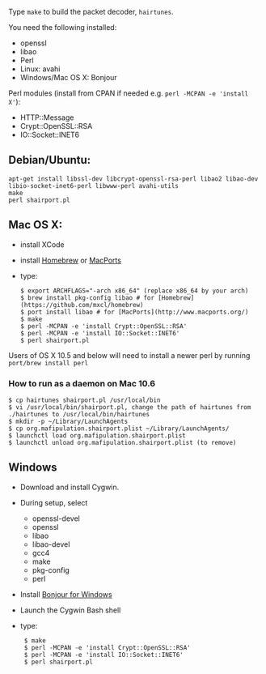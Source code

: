 Type `make` to build the packet decoder, `hairtunes`.

You need the following installed:

 * openssl
 * libao
 * Perl
 * Linux: avahi
 * Windows/Mac OS X: Bonjour

Perl modules (install from CPAN if needed e.g. `perl -MCPAN -e 'install X'`):

 * HTTP::Message
 * Crypt::OpenSSL::RSA
 * IO::Socket::INET6

## Debian/Ubuntu:

    apt-get install libssl-dev libcrypt-openssl-rsa-perl libao2 libao-dev libio-socket-inet6-perl libwww-perl avahi-utils
    make
    perl shairport.pl

## Mac OS X:

  * install XCode
  * install [Homebrew](https://github.com/mxcl/homebrew) or [MacPorts](http://www.macports.org/)
  * type:

        $ export ARCHFLAGS="-arch x86_64" (replace x86_64 by your arch)
        $ brew install pkg-config libao # for [Homebrew](https://github.com/mxcl/homebrew)
        $ port install libao # for [MacPorts](http://www.macports.org/)
        $ make
        $ perl -MCPAN -e 'install Crypt::OpenSSL::RSA'
        $ perl -MCPAN -e 'install IO::Socket::INET6'
        $ perl shairport.pl

  Users of OS X 10.5 and below will need to install a newer perl by running `port/brew install perl`

### How to run as a daemon on Mac 10.6

    $ cp hairtunes shairport.pl /usr/local/bin
    $ vi /usr/local/bin/shairport.pl, change the path of hairtunes from ./hairtunes to /usr/local/bin/hairtunes
    $ mkdir -p ~/Library/LaunchAgents
    $ cp org.mafipulation.shairport.plist ~/Library/LaunchAgents/
    $ launchctl load org.mafipulation.shairport.plist
    $ launchctl unload org.mafipulation.shairport.plist (to remove)

## Windows

 * Download and install Cygwin.
 * During setup, select
    * openssl-devel
    * openssl
    * libao
    * libao-devel
    * gcc4
    * make
    * pkg-config
    * perl
 * Install [Bonjour for Windows](http://support.apple.com/kb/DL999)
 * Launch the Cygwin Bash shell
 * type:

        $ make
        $ perl -MCPAN -e 'install Crypt::OpenSSL::RSA'
        $ perl -MCPAN -e 'install IO::Socket::INET6'
        $ perl shairport.pl
